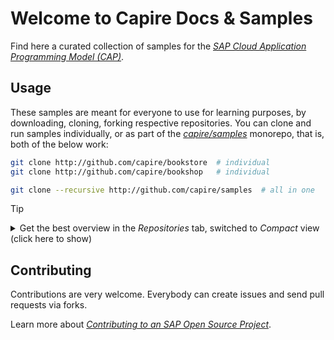 # Welcome to Capire Docs & Samples

Find here a curated collection of samples for the [_SAP Cloud Application Programming Model (CAP)_](https://cap.cloud.sap). 

## Usage 

These samples are meant for everyone to use for learning purposes, by downloading, cloning, forking respective repositories. 
You can clone and run samples individually, or as part of the [_capire/samples_](https://github.com/capire/samples) monorepo, that is, both of the below work:

```sh
git clone http://github.com/capire/bookstore  # individual
git clone http://github.com/capire/bookshop   # individual
```
```sh
git clone --recursive http://github.com/capire/samples  # all in one
```

> [!tip]
> <details>
>  <summary> Get the best overview in the <i>Repositories</i> tab, switched to <i>Compact</i> view (click here to show) </summary>
>  <img width="700" height="777" alt="image" src="https://github.com/user-attachments/assets/f1a05e86-1b9d-4e70-af7f-139d41da1aed" />
> </details>


## Contributing

Contributions are very welcome. Everybody can create issues and send pull requests via forks. 

Learn more about [_Contributing to an SAP Open Source Project_](../CONTRIBUTING.md). 
